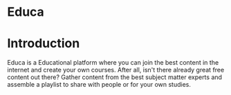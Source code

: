 # Educa
# Introduction
Educa is a Educational platform where you can join the best content in the internet and create your own courses. After all, isn't there already great free content out there? Gather content from the best subject matter experts and assemble a playlist to share with people or for your own studies.
